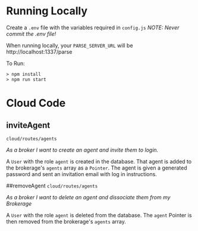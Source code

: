 # Running Locally

Create a `.env` file with the variables required in `config.js`
_NOTE: Never commit the .env file!_

When running locally, your `PARSE_SERVER_URL` will be http://localhost:1337/parse

To Run:

```
> npm install
> npm run start
```


# Cloud Code

## inviteAgent
`cloud/routes/agents`

*As a broker I want to create an agent and invite them to login.*

A `User` with the role `agent` is created in the database. That agent is added to the brokerage's `agents` array as a `Pointer`.
The agent is given a generated password and sent an invitation email with log in instructions.

##removeAgent
`cloud/routes/agents`

*As a broker I want to delete an agent and dissociate them from my Brokerage*

A `User` with the role `agent` is deleted from the database. The `agent` Pointer is then removed from the brokerage's `agents` array.
